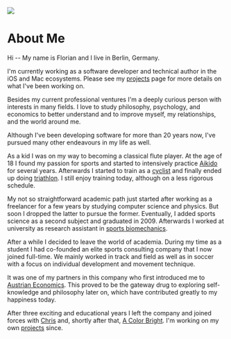 <img src="/images/avatar-small.jpg" class="avatar">

# About Me

Hi -- My name is Florian and I live in Berlin, Germany.

I'm currently working as a software developer and technical author in the iOS and Mac ecosystems. Please see my [projects](/projects.html) page for more details on what I've been working on.

Besides my current professional ventures I'm a deeply curious person with interests in many fields. I love to study philosophy, psychology, and economics to better understand and to improve myself, my relationships, and the world around me.

Although I've been developing software for more than 20 years now, I've pursued many other endeavours in my life as well.

As a kid I was on my way to becoming a classical flute player. At the age of 18 I found my passion for sports and started to intensively practice [Aikido](http://en.wikipedia.org/wiki/Aikido) for several years. Afterwards I started to train as a [cyclist](http://en.wikipedia.org/wiki/Road_bicycle_racing) and finally ended up doing [triathlon](http://en.wikipedia.org/wiki/Triathlon). I still enjoy training today, although on a less rigorous schedule.

My not so straightforward academic path just started after working as a freelancer for a few years by studying computer science and physics. But soon I dropped the latter to pursue the former. Eventually, I added sports science as a second subject and graduated in 2009. Afterwards I worked at university as research assistant in [sports biomechanics](http://en.wikipedia.org/wiki/Sports_biomechanics).

After a while I decided to leave the world of academia. During my time as a student I had co-founded an elite sports consulting company that I now joined full-time. We mainly worked in track and field as well as in soccer with a focus on individual development and movement technique.

It was one of my partners in this company who first introduced me to [Austrian Economics](http://en.wikipedia.org/wiki/Austrian_School). This proved to be the gateway drug to exploring self-knowledge and philosophy later on, which have contributed greatly to my happiness today.

After three exciting and educational years I left the company and joined forces with [Chris](https://twitter.com/chriseidhof) and, shortly after that, [A Color Bright](http://acb.io). I'm working on my own [projects](/projects.html) since.
